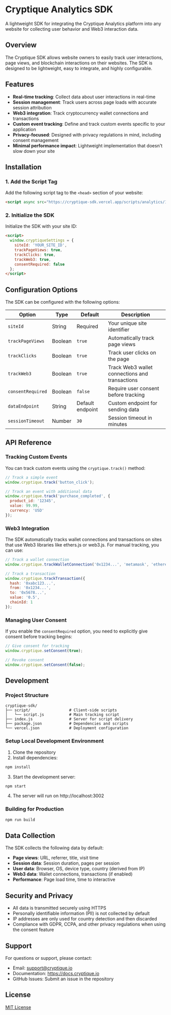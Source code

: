 # Cryptique Analytics SDK

A lightweight SDK for integrating the Cryptique Analytics platform into any website for collecting user behavior and Web3 interaction data.

## Overview

The Cryptique SDK allows website owners to easily track user interactions, page views, and blockchain interactions on their websites. The SDK is designed to be lightweight, easy to integrate, and highly configurable.

## Features

- **Real-time tracking**: Collect data about user interactions in real-time
- **Session management**: Track users across page loads with accurate session attribution
- **Web3 integration**: Track cryptocurrency wallet connections and transactions
- **Custom event tracking**: Define and track custom events specific to your application
- **Privacy-focused**: Designed with privacy regulations in mind, including consent management
- **Minimal performance impact**: Lightweight implementation that doesn't slow down your site

## Installation

### 1. Add the Script Tag

Add the following script tag to the `<head>` section of your website:

```html
<script async src="https://cryptique-sdk.vercel.app/scripts/analytics/1.0.1/cryptique.script.min.js"></script>
```

### 2. Initialize the SDK

Initialize the SDK with your site ID:

```html
<script>
  window.cryptiqueSettings = {
    siteId: 'YOUR_SITE_ID',
    trackPageViews: true,
    trackClicks: true,
    trackWeb3: true,
    consentRequired: false
  };
</script>
```

## Configuration Options

The SDK can be configured with the following options:

| Option | Type | Default | Description |
|--------|------|---------|-------------|
| `siteId` | String | Required | Your unique site identifier |
| `trackPageViews` | Boolean | `true` | Automatically track page views |
| `trackClicks` | Boolean | `true` | Track user clicks on the page |
| `trackWeb3` | Boolean | `true` | Track Web3 wallet connections and transactions |
| `consentRequired` | Boolean | `false` | Require user consent before tracking |
| `dataEndpoint` | String | Default endpoint | Custom endpoint for sending data |
| `sessionTimeout` | Number | `30` | Session timeout in minutes |

## API Reference

### Tracking Custom Events

You can track custom events using the `cryptique.track()` method:

```javascript
// Track a simple event
window.cryptique.track('button_click');

// Track an event with additional data
window.cryptique.track('purchase_completed', {
  product_id: '12345',
  value: 99.99,
  currency: 'USD'
});
```

### Web3 Integration

The SDK automatically tracks wallet connections and transactions on sites that use Web3 libraries like ethers.js or web3.js. For manual tracking, you can use:

```javascript
// Track a wallet connection
window.cryptique.trackWalletConnection('0x1234...', 'metamask', 'ethereum');

// Track a transaction
window.cryptique.trackTransaction({
  hash: '0xabc123...',
  from: '0x1234...',
  to: '0x5678...',
  value: '0.5',
  chainId: 1
});
```

### Managing User Consent

If you enable the `consentRequired` option, you need to explicitly give consent before tracking begins:

```javascript
// Give consent for tracking
window.cryptique.setConsent(true);

// Revoke consent
window.cryptique.setConsent(false);
```

## Development

### Project Structure

```
cryptique-sdk/
├── script/                 # Client-side scripts
│   └── script.js           # Main tracking script
├── index.js                # Server for script delivery
├── package.json            # Dependencies and scripts
└── vercel.json             # Deployment configuration
```

### Setup Local Development Environment

1. Clone the repository
2. Install dependencies:

```bash
npm install
```

3. Start the development server:

```bash
npm start
```

4. The server will run on http://localhost:3002

### Building for Production

```bash
npm run build
```

## Data Collection

The SDK collects the following data by default:

- **Page views**: URL, referrer, title, visit time
- **Session data**: Session duration, pages per session
- **User data**: Browser, OS, device type, country (derived from IP)
- **Web3 data**: Wallet connections, transactions (if enabled)
- **Performance**: Page load time, time to interactive

## Security and Privacy

- All data is transmitted securely using HTTPS
- Personally identifiable information (PII) is not collected by default
- IP addresses are only used for country detection and then discarded
- Compliance with GDPR, CCPA, and other privacy regulations when using the consent feature

## Support

For questions or support, please contact:
- Email: support@cryptique.io
- Documentation: https://docs.cryptique.io
- GitHub Issues: Submit an issue in the repository

## License

[MIT License](LICENSE) 